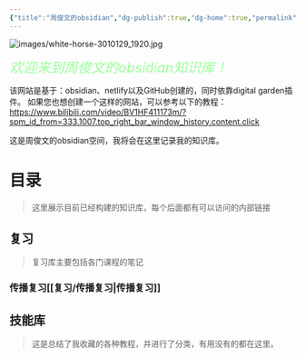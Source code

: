 ```yaml
---
{"title":"周俊文的obsidian","dg-publish":true,"dg-home":true,"permalink":"/HOME/","tags":["gardenEntry"],"dgPassFrontmatter":true}
---
```


![images/white-horse-3010129_1920.jpg](/img/user/images/white-horse-3010129_1920.jpg)

<font size=5 color='#9AFF9A'><i>欢迎来到周俊文的obsidian知识库！</i></font>

该网站是基于：obsidian、netlify以及GitHub创建的，同时依靠digital garden插件。
如果您也想创建一个这样的网站，可以参考以下的教程：
https://www.bilibili.com/video/BV1HF411173m/?spm_id_from=333.1007.top_right_bar_window_history.content.click

这是周俊文的obsidian空间，我将会在这里记录我的知识库。

# 目录
>这里展示目前已经构建的知识库，每个后面都有可以访问的内部链接

## 复习
>复习库主要包括各门课程的笔记

### 传播复习[[复习/传播复习\|传播复习]]

## 技能库
>这是总结了我收藏的各种教程，并进行了分类，有用没有的都在这里。
